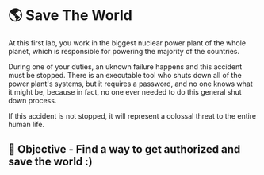# :earth_americas: Save The World

At this first lab, you work in the biggest nuclear power plant of the whole planet, which is responsible for powering the majority of the countries.

During one of your duties, an uknown failure happens and this accident must be stopped. There is an executable tool who shuts down all of the power plant's systems, but it requires a password, and no one knows what it might be, because in fact, no one ever needed to do this general shut down process.

If this accident is not stopped, it will represent a colossal threat to the entire human life.

## :checkered_flag: Objective - Find a way to get authorized and save the world :)

